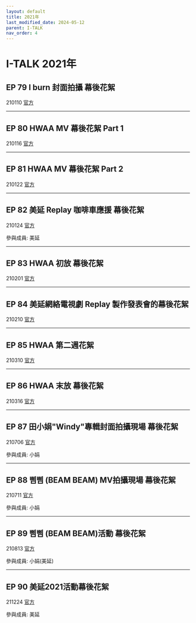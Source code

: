 ```yaml
---
layout: default
title: 2021年
last_modified_date: 2024-05-12
parent: I-TALK
nav_order: 4
---
```


# I-TALK 2021年

## EP 79 I burn 封面拍攝 幕後花絮

210110 [官方]()

---

## EP 80 HWAA MV 幕後花絮 Part 1

210116 [官方]()

---

## EP 81 HWAA MV 幕後花絮 Part 2

210122 [官方]()

---

## EP 82 美延 Replay 咖啡車應援 幕後花絮

210124 [官方]()

參與成員: 美延

---

## EP 83 HWAA 初放 幕後花絮

210201 [官方]()

---

## EP 84 美延網絡電視劇 Replay 製作發表會的幕後花絮

210210 [官方]()

---

## EP 85 HWAA 第二週花絮

210310 [官方]()

---

## EP 86 HWAA 末放 幕後花絮

210316 [官方]()

---

## EP 87 田小娟"Windy"專輯封面拍攝現場 幕後花絮

210706 [官方]()

參與成員: 小娟

---

## EP 88 삠삠 (BEAM BEAM) MV拍攝現場 幕後花絮

210711 [官方]()

參與成員: 小娟

---

## EP 89 삠삠 (BEAM BEAM)活動 幕後花絮

210813 [官方]()

參與成員: 小娟(美延)

---

## EP 90 美延2021活動幕後花絮

211224 [官方]()

參與成員: 美延
